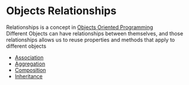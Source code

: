 # Objects Relationships
Relationships is a concept in [Objects Oriented Programming](./Univesp_Objects-Oriented-Programming.md)  
Different Objects can have relationships between themselves, and those relationships allows us to reuse properties and methods that apply to different objects

- [Association](./Univesp_Association.md)
- [Aggregation](./Univesp_Aggregation)
- [Composition](./Univesp_Composition)
- [Inheritance](./Univesp_Inheritance)